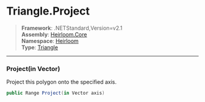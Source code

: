 # Triangle.Project

> **Framework**: .NETStandard,Version=v2.1  
> **Assembly**: [Heirloom.Core][0]  
> **Namespace**: [Heirloom][0]  
> **Type**: [Triangle][1]

--------------------------------------------------------------------------------

### Project(in Vector)

Project this polygon onto the specified axis.

```cs
public Range Project(in Vector axis)
```

[0]: ../Heirloom.Core.md
[1]: Heirloom.Triangle.md
